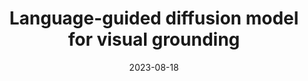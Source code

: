 ---
title: "Language-guided diffusion model for visual grounding"
collection: publications
category: conferences
permalink: /publication/2023-08-18-arxiv
authors: "Chen, Sijia and Li, Baochun"
#excerpt: 'This paper is about fixing template issue #693.'
date: 2023-08-18
venue: 'International Conference on Distributed Computing Systems'
abbreviate_venue: 'Arxiv'
confRank: "C"
paperurl: 'https://arxiv.org/abs/2308.09599'
confurl: "https://arxiv.org/abs/2308.09599" 
code: "https://github.com/iQua/vgbase/tree/main/examples/DiffusionVG"
#citation: 'Your Name, You. (2024). &quot;Paper Title Number 3.&quot; <i>IEEE Global Communications Conference</i>. 1(3).'
---